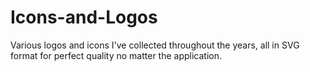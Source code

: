 # Icons-and-Logos
Various logos and icons I've collected throughout the years, all in SVG format for perfect quality no matter the application.
